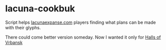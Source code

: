 lacuna-cookbuk
==============

Script helps [lacunaexpanse.com](https://us1.lacunaexpanse.com/) players finding what plans can be made with their glyphs. 

There could come better version someday. Now I wanted it only for [Halls of Vrbansk](http://community.lacunaexpanse.com/wiki/halls-of-vrbansk)
